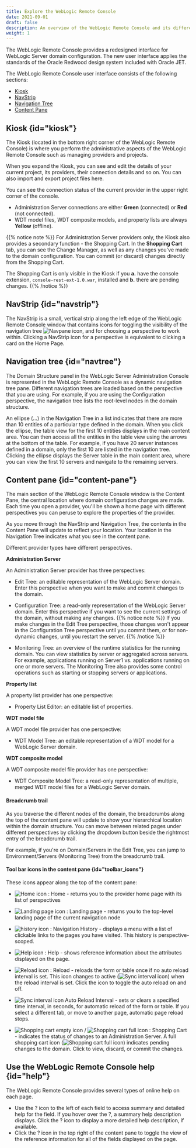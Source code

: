 ```yaml
---
title: Explore the WebLogic Remote Console
date: 2021-09-01
draft: false
description: An overview of the WebLogic Remote Console and its differences with the Oracle WebLogic Administration Console.
weight: 1
---
```


The WebLogic Remote Console provides a redesigned interface for WebLogic Server domain configuration. The new user interface applies the standards of the Oracle Redwood design system included with Oracle JET.

The WebLogic Remote Console user interface consists of the following sections:

* [Kiosk](#kiosk)
* [NavStrip](#navstrip)
* [Navigation Tree](#navtree)
* [Content Pane](#content-pane)

<!--TODO image-->
## Kiosk {id="kiosk"}

The Kiosk (located in the bottom right corner of the WebLogic Remote Console) is where you perform the administrative aspects of the WebLogic Remote Console such as managing providers and projects.

When you expand the Kiosk, you can see and edit the details of your current project, its providers, their connection details and so on. You can also import and export project files here.

You can see the connection status of the current provider in the upper right corner of the console.

* Administration Server connections are either **Green** (connected) or **Red** (not connected).
* WDT model files, WDT composite models, and property lists are always **Yellow** (offline).

{{% notice note %}}
For Administration Server providers only, the Kiosk also provides a secondary function - the Shopping Cart. In the **Shopping Cart** tab, you can see the Change Manager, as well as any changes you've made to the domain configuration. You can commit (or discard) changes directly from the Shopping Cart.

The Shopping Cart is only visible in the Kiosk if you **a.** have the console extension, `console-rest-ext-1.0.war`, installed and **b.** there are pending changes.
{{% /notice %}}

## NavStrip {id="navstrip"}

The NavStrip is a small, vertical strip along the left edge of the WebLogic Remote Console window that contains icons for toggling the visibility of the navigation tree ![Navpane icon](/weblogic-remote-console/images/icons/navigation-icon-toggle-off-blk_24x24.png), and for choosing a perspective to work within. Clicking a NavStrip icon for a perspective is equivalent to clicking a card on the Home Page.

## Navigation tree {id="navtree"}

The Domain Structure panel in the WebLogic Server Administration Console is represented in the WebLogic Remote Console as a dynamic navigation tree pane. Different navigation trees are loaded based on the perspective that you are using. For example, if you are using the Configuration perspective, the navigation tree lists the root-level nodes in the domain structure.

An ellipse (...) in the Navigation Tree in a list indicates that there are more than 10 entities of a particular type defined in the domain. When you click the ellipse, the table view for the first 10 entities displays in the main content area. You can then access all the entities in the table view using the arrows at the bottom of the table. For example, if you have 20 server instances defined in a domain, only the first 10 are listed in the navigation tree. Clicking the ellipse displays the Server table in the main content area, where you can view the first 10 servers and navigate to the remaining servers.

## Content pane {id="content-pane"}

The main section of the WebLogic Remote Console window is the Content Pane, the central location where domain configuration changes are made. Each time you open a provider, you'll be shown a home page with different perspectives you can peruse to explore the properties of the provider.

As you move through the NavStrip and Navigation Tree, the contents in the Content Pane will update to reflect your location. Your location in the Navigation Tree indicates what you see in the content pane.

Different provider types have different perspectives.

**Administration Server**

An Administration Server provider has three perspectives:
* Edit Tree: an editable representation of the WebLogic Server domain. Enter this perspective when you want to make and commit changes to the domain.

* Configuration Tree: a read-only representation of the WebLogic Server domain. Enter this perspective if you want to see the current settings of the domain, without making any changes.
{{% notice note %}}
If you make changes in the Edit Tree perspective, those changes won't appear in the Configuration Tree perspective until you commit them, or for non-dynamic changes, until you restart the server.
{{% /notice %}}
* Monitoring Tree: an overview of the runtime statistics for the running domain. You can view statistics by server or aggregated across servers. For example, applications running on Server1  vs. applications running on one or more servers. The Monitoring Tree also provides some control operations such as starting or stopping servers or applications.

**Property list**

A property list provider has one perspective:

* Property List Editor: an editable list of properties.


**WDT model file**

A WDT model file provider has one perspective:

* WDT Model Tree: an editable representation of a WDT model for a WebLogic Server domain.


**WDT composite model**

A WDT composite model file provider has one perspective:

* WDT Composite Model Tree: a read-only representation of multiple, merged WDT model files for a WebLogic Server domain.

#### Breadcrumb trail

As you traverse the different nodes of the domain, the breadcrumbs along the top of the content pane will update to show your hierarchical location within the domain structure. You can move between related pages under different perspectives by clicking the dropdown button beside the rightmost entry of the breadcrumb trail.

For example, if you're on Domain/Servers in the Edit Tree, you can jump to Environment/Servers (Monitoring Tree) from the breadcrumb trail.

#### Tool bar icons in the content pane {id="toolbar_icons"}

These icons appear along the top of the content pane:

* ![Home icon](/weblogic-remote-console/images/icons/home-icon-blk_24x24.png) : Home - returns you to the provider home page with its list of perspectives

* ![Landing page icon](/weblogic-remote-console/images/icons/landing-page-icon-blk_24x24.png) : Landing page - returns you to the top-level landing page of the current navigation node

* ![history icon](/weblogic-remote-console/images/icons/beanpath-history-icon-blk_24x24.png) : Navigation History - displays a menu with a list of clickable links to the pages you have visited. This history is perspective-scoped.

* ![Help icon](/weblogic-remote-console/images/icons/help-icon-blk_24x24.png) : Help - shows reference information about the attributes displayed on the page.

* ![Reload icon](/weblogic-remote-console/images/icons/sync-off-icon-blk_24x24.png) : Reload - reloads the form or table once if no auto reload interval is set. This icon changes to active (![Sync interval icon](/weblogic-remote-console/images/icons/sync-on-icon-blk_24x24.png)) when the reload interval is set. Click the icon to toggle the auto reload on and off.

* ![Sync interval icon](/weblogic-remote-console/images/icons/sync-interval-icon-blk_24x24.png) Auto Reload Interval - sets or clears a specified time interval, in seconds, for automatic reload of the form or table. If you select a different tab, or move to another page, automatic page reload stops.

* ![Shopping cart empty icon](/weblogic-remote-console/images/icons/shopping-cart-empty-tabstrip_24x24.png) / ![Shopping cart full icon](/weblogic-remote-console/images/icons/shopping-cart-non-empty-tabstrip_24x24.png) : Shopping Cart - indicates the status of changes to an Administration Server. A full shopping cart icon (![Shopping cart full icon](/weblogic-remote-console/images/icons/shopping-cart-non-empty-tabstrip_24x24.png)) indicates pending changes to the domain. Click to view, discard, or commit the changes.

## Use the WebLogic Remote Console help {id="help"}

The WebLogic Remote Console provides several types of online help on each page.
* Use the ? icon to the left of each field to access summary and detailed help for the field. If you hover over the ?, a summary help description displays. Click the ? icon to display a more detailed help description, if available.
* Click the ? icon in the top right of the content pane to toggle the view of the reference information for all of the fields displayed on the page.